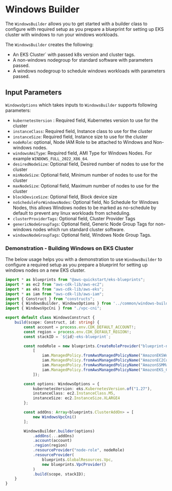 # Windows Builder

The `WindowsBuilder` allows you to get started with a builder class to configure with required setup as you prepare a blueprint for setting up EKS cluster with windows to run your windows workloads. 

The `WindowsBuilder` creates the following:
- An EKS Cluster` with passed k8s version and cluster tags.
- A non-windows nodegroup for standard software with parameters passed.
- A windows nodegroup to schedule windows workloads with parameters passed.

## Input Parameters

`WindowsOptions` which takes inputs to `WindowsBuilder` supports following parameters:

- `kubernetesVersion` : Required field, Kubernetes version to use for the cluster
- `instanceClass`: Required field, Instance class to use for the cluster
- `instanceSize`:  Required field, Instance size to use for the cluster
- `nodeRole`: optional, Node IAM Role to be attached to Windows and Non-windows nodes.
- `windowsAmiType`: Required field, AMI Type for Windows Nodes. For example `WINDOWS_FULL_2022_X86_64`.
- `desiredNodeSize`: Optional field, Desired number of nodes to use for the cluster
- `minNodeSize`: Optional field, Minimum number of nodes to use for the cluster
- `maxNodeSize`: Optional field, Maximum number of nodes to use for the cluster
- `blockDeviceSize`: Optional field, Block device size
- `noScheduleForWindowsNodes`: Optional field, No Schedule for Windows Nodes, this allows Windows nodes to be marked as no-schedule by default to prevent any linux workloads from scheduling.
- `clusterProviderTags`: Optional field, Cluster Provider Tags
- `genericNodeGroupTags`: Optional field, Generic Node Group Tags for non-windows nodes which run standard cluster software.
- `windowsNodeGroupTags`: Optional field, Windows Node Group Tags.

### Demonstration - Building Windows on EKS Cluster

The below usage helps you with a demonstration to use `WindowsBuilder` to configure a required setup as you prepare a blueprint for setting up windows nodes on a new EKS cluster.

```typescript
import * as blueprints from "@aws-quickstart/eks-blueprints";
import * as ec2 from "aws-cdk-lib/aws-ec2";
import * as eks from "aws-cdk-lib/aws-eks";
import * as iam from "aws-cdk-lib/aws-iam";
import { Construct } from "constructs";
import { WindowsBuilder, WindowsOptions } from '../common/windows-builder';
import { WindowsVpcCni } from "./vpc-cni";

export default class WindowsConstruct {
    build(scope: Construct, id: string) {
        const account = process.env.CDK_DEFAULT_ACCOUNT!;
        const region = process.env.CDK_DEFAULT_REGION!;
        const stackID = `${id}-eks-blueprint`;

        const nodeRole = new blueprints.CreateRoleProvider("blueprint-node-role", new iam.ServicePrincipal("ec2.amazonaws.com"),
            [
                iam.ManagedPolicy.fromAwsManagedPolicyName("AmazonEKSWorkerNodePolicy"),
                iam.ManagedPolicy.fromAwsManagedPolicyName("AmazonEC2ContainerRegistryReadOnly"),
                iam.ManagedPolicy.fromAwsManagedPolicyName("AmazonSSMManagedInstanceCore"),
                iam.ManagedPolicy.fromAwsManagedPolicyName("AmazonEKS_CNI_Policy")
            ]);

        const options: WindowsOptions = {
            kubernetesVersion: eks.KubernetesVersion.of("1.27"),
            instanceClass: ec2.InstanceClass.M5,
            instanceSize: ec2.InstanceSize.XLARGE4
        };

        const addOns: Array<blueprints.ClusterAddOn> = [
            new WindowsVpcCni()
        ];

        WindowsBuilder.builder(options)
            .addOns(...addOns)
            .account(account)
            .region(region)
            .resourceProvider("node-role", nodeRole)
            .resourceProvider(
                blueprints.GlobalResources.Vpc,
                new blueprints.VpcProvider()
            )
            .build(scope, stackID);
    }
}

```

